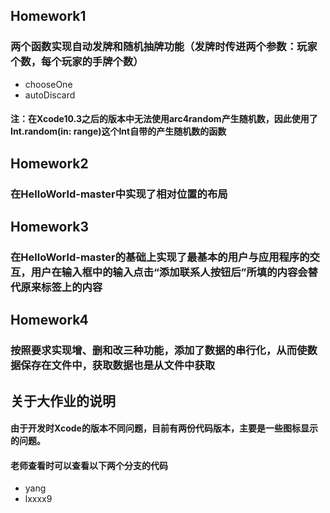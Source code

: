 ## Homework1
### 两个函数实现自动发牌和随机抽牌功能（发牌时传进两个参数：玩家个数，每个玩家的手牌个数）
- chooseOne
- autoDiscard

#### 注：在Xcode10.3之后的版本中无法使用arc4random产生随机数，因此使用了Int.random(in: range)这个Int自带的产生随机数的函数

## Homework2
### 在HelloWorld-master中实现了相对位置的布局

## Homework3
### 在HelloWorld-master的基础上实现了最基本的用户与应用程序的交互，用户在输入框中的输入点击“添加联系人按钮后”所填的内容会替代原来标签上的内容

## Homework4
### 按照要求实现增、删和改三种功能，添加了数据的串行化，从而使数据保存在文件中，获取数据也是从文件中获取

## 关于大作业的说明
#### 由于开发时Xcode的版本不同问题，目前有两份代码版本，主要是一些图标显示的问题。
#### 老师查看时可以查看以下两个分支的代码
+ yang
+ lxxxx9
